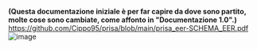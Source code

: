 **(Questa documentazione iniziale è per far capire da dove sono partito, molte cose sono cambiate, come affonto in "Documentazione 1.0".)**  
https://github.com/Cippo95/prisa/blob/main/prisa_eer-SCHEMA_EER.pdf
![image](/img/eer.png)

